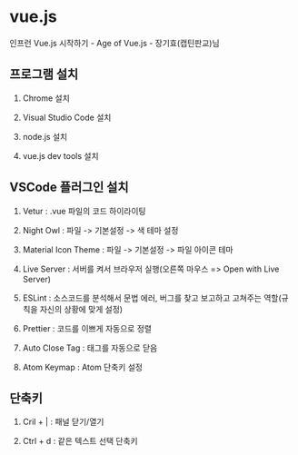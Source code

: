 # vue.js

인프런 Vue.js 시작하기 - Age of Vue.js - 장기효(캡틴판교)님

## 프로그램 설치
1. Chrome 설치

2. Visual Studio Code 설치

3. node.js 설치

4. vue.js dev tools 설치

## VSCode 플러그인 설치
1. Vetur : .vue 파일의 코드 하이라이팅

2. Night Owl : 파일 -> 기본설정 -> 색 테마 설정

3. Material Icon Theme : 파일 -> 기본설정 -> 파일 아이콘 테마

4. Live Server : 서버를 켜서 브라우저 실행(오른쪽 마우스 => Open with Live Server)

5. ESLint : 소스코드를 분석해서 문법 에러, 버그를 찾고 보고하고 고쳐주는 역할(규칙을 자신의 상황에 맞게 설정)

6. Prettier : 코드를 이쁘게 자동으로 정렬

7. Auto Close Tag : 태그를 자동으로 닫음

8. Atom Keymap : Atom 단축키 설정


## 단축키
1. Cril + | : 패널 닫기/열기

2. Ctrl + d : 같은 텍스트 선택 단축키
